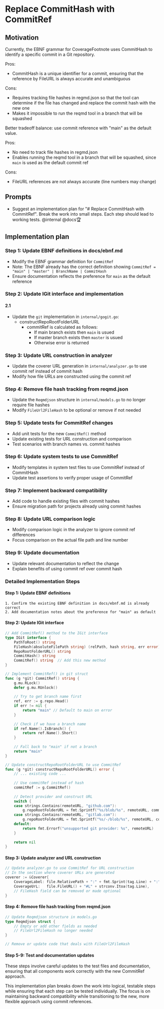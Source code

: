 # Replace CommitHash with CommitRef

## Motivation

Currently, the EBNF grammar for CoverageFootnote uses CommitHash to identify a specific commit in a Git repository.

Pros:

- CommitHash is a unique identifier for a commit, ensuring that the reference by FileURL is always accurate and unambiguous

Cons:

- Requires tracking file hashes in regmd.json so that the tool can determine if the file has changed and replace the commit hash with the new one
- Makes it impossible to run the reqmd tool in a branch that will be squashed

Better tradeoff balance: use commit reference with "main" as the default value.

Pros:

- No need to track file hashes in regmd.json
- Enables running the reqmd tool in a branch that will be squashed, since `main` is used as the default commit ref

Cons:

- FileURL references are not always accurate (line numbers may change)

## Prompts

- Suggest an implementation plan for "# Replace CommitHash with CommitRef". Break the work into small steps. Each step should lead to working tests. @internal @docs🏆

## Implementation plan

### Step 1: Update EBNF definitions in docs/ebnf.md

- Modify the EBNF grammar definition for `CommitRef` 
- Note: The EBNF already has the correct definition showing `CommitRef = "main" | "master" | BranchName | CommitHash`
- Ensure documentation reflects the preference for `main` as the default reference

### Step 2: Update IGit interface and implementation


#### 2.1

- Update the `git` implementation in `internal/gogit.go`:
  - constructRepoRootFolderURL
    - commitRef is calculated as follows:
      - If main branch exists then `main` is usued
      - If master branch exists then `master` is usued
      - Otherwise error is returned

### Step 3: Update URL construction in analyzer

- Update the coverer URL generation in `internal/analyzer.go` to use commit ref instead of commit hash
- Modify how file URLs are constructed using the commit ref

### Step 4: Remove file hash tracking from reqmd.json

- Update the `Reqmdjson` structure in `internal/models.go` to no longer require file hashes
- Modify `FileUrl2FileHash` to be optional or remove if not needed

### Step 5: Update tests for CommitRef changes

- Add unit tests for the new `CommitRef()` method
- Update existing tests for URL construction and comparison
- Test scenarios with branch names vs. commit hashes

### Step 6: Update system tests to use CommitRef

- Modify templates in system test files to use CommitRef instead of CommitHash
- Update test assertions to verify proper usage of CommitRef

### Step 7: Implement backward compatibility

- Add code to handle existing files with commit hashes
- Ensure migration path for projects already using commit hashes

### Step 8: Update URL comparison logic

- Modify comparison logic in the analyzer to ignore commit ref differences
- Focus comparison on the actual file path and line number

### Step 9: Update documentation

- Update relevant documentation to reflect the change
- Explain benefits of using commit ref over commit hash

### Detailed Implementation Steps

#### Step 1: Update EBNF definitions
```
1. Confirm the existing EBNF definition in docs/ebnf.md is already correct
2. Add documentation notes about the preference for "main" as default
```

#### Step 2: Update IGit interface
```go
// Add CommitRef() method to the IGit interface
type IGit interface {
    PathToRoot() string
    FileHash(absoluteFilePath string) (relPath, hash string, err error)
    RepoRootFolderURL() string
    CommitHash() string
    CommitRef() string  // Add this new method
}

// Implement CommitRef() in git struct
func (g *git) CommitRef() string {
    g.mu.RLock()
    defer g.mu.RUnlock()
    
    // Try to get branch name first
    ref, err := g.repo.Head()
    if err != nil {
        return "main" // Default to main on error
    }
    
    // Check if we have a branch name
    if ref.Name().IsBranch() {
        return ref.Name().Short()
    }
    
    // Fall back to "main" if not a branch
    return "main"
}

// Update constructRepoRootFolderURL to use CommitRef
func (g *git) constructRepoRootFolderURL() error {
    // ... existing code ...
    
    // Use commitRef instead of hash
    commitRef := g.CommitRef()
    
    // Detect provider and construct URL
    switch {
    case strings.Contains(remoteURL, "github.com"):
        g.repoRootFolderURL = fmt.Sprintf("%s/blob/%s", remoteURL, commitRef)
    case strings.Contains(remoteURL, "gitlab.com"):
        g.repoRootFolderURL = fmt.Sprintf("%s/-/blob/%s", remoteURL, commitRef)
    default:
        return fmt.Errorf("unsupported git provider: %s", remoteURL)
    }
    
    return nil
}
```

#### Step 3: Update analyzer and URL construction
```go
// Update analyzer.go to use CommitRef for URL construction
// In the section where coverer URLs are generated
coverer := &Coverer{
    CoverageLabel: file.RelativePath + ":" + fmt.Sprint(tag.Line) + ":" + tag.CoverageType,
    CoverageUrL:   file.FileURL() + "#L" + strconv.Itoa(tag.Line),
    // FileHash field can be removed or made optional
}
```

#### Step 4: Remove file hash tracking from reqmd.json
```go
// Update Reqmdjson structure in models.go
type Reqmdjson struct {
    // Empty or add other fields as needed
    // FileUrl2FileHash no longer needed
}

// Remove or update code that deals with FileUrl2FileHash
```

#### Step 5-9: Test and documentation updates
These steps involve careful updates to the test files and documentation, ensuring that all components work correctly with the new CommitRef approach.

This implementation plan breaks down the work into logical, testable steps while ensuring that each step can be tested individually. The focus is on maintaining backward compatibility while transitioning to the new, more flexible approach using commit references.
